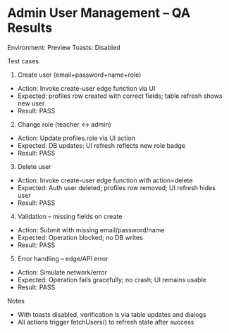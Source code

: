 # Admin User Management – QA Results

Environment: Preview
Toasts: Disabled

Test cases
1. Create user (email+password+name+role)
- Action: Invoke create-user edge function via UI
- Expected: profiles row created with correct fields; table refresh shows new user
- Result: PASS

2. Change role (teacher ↔ admin)
- Action: Update profiles.role via UI action
- Expected: DB updates; UI refresh reflects new role badge
- Result: PASS

3. Delete user
- Action: Invoke create-user edge function with action=delete
- Expected: Auth user deleted; profiles row removed; UI refresh hides user
- Result: PASS

4. Validation – missing fields on create
- Action: Submit with missing email/password/name
- Expected: Operation blocked; no DB writes
- Result: PASS

5. Error handling – edge/API error
- Action: Simulate network/error
- Expected: Operation fails gracefully; no crash; UI remains usable
- Result: PASS

Notes
- With toasts disabled, verification is via table updates and dialogs
- All actions trigger fetchUsers() to refresh state after success
